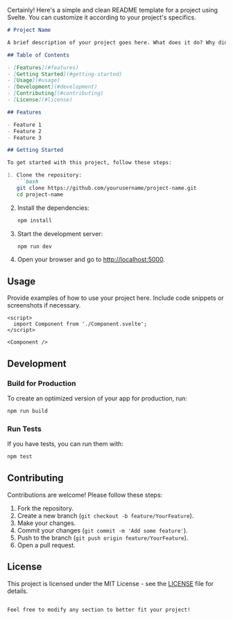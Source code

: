 Certainly! Here's a simple and clean README template for a project using Svelte. You can customize it according to your project's specifics.

```markdown
# Project Name

A brief description of your project goes here. What does it do? Why did you create it?

## Table of Contents

- [Features](#features)
- [Getting Started](#getting-started)
- [Usage](#usage)
- [Development](#development)
- [Contributing](#contributing)
- [License](#license)

## Features

- Feature 1
- Feature 2
- Feature 3

## Getting Started

To get started with this project, follow these steps:

1. Clone the repository:
   ```bash
   git clone https://github.com/yourusername/project-name.git
   cd project-name
   ```

2. Install the dependencies:
   ```bash
   npm install
   ```

3. Start the development server:
   ```bash
   npm run dev
   ```

4. Open your browser and go to [http://localhost:5000](http://localhost:5000).

## Usage

Provide examples of how to use your project here. Include code snippets or screenshots if necessary.

```svelte
<script>
  import Component from './Component.svelte';
</script>

<Component />
```

## Development

### Build for Production

To create an optimized version of your app for production, run:

```bash
npm run build
```

### Run Tests

If you have tests, you can run them with:

```bash
npm test
```

## Contributing

Contributions are welcome! Please follow these steps:

1. Fork the repository.
2. Create a new branch (`git checkout -b feature/YourFeature`).
3. Make your changes.
4. Commit your changes (`git commit -m 'Add some feature'`).
5. Push to the branch (`git push origin feature/YourFeature`).
6. Open a pull request.

## License

This project is licensed under the MIT License - see the [LICENSE](LICENSE) file for details.
```

Feel free to modify any section to better fit your project!
